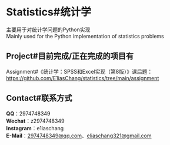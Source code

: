 # Statistics#统计学
主要用于对统计学问题的Python实现
<br>
Mainly used for the Python implementation of statistics problems
<br>
## Project#目前完成/正在完成的项目有
Assignment#《统计学：SPSS和Excel实现（第8版）》课后题：https://github.com/E1iasChang/statistics/tree/main/assignment
## Contact#联系方式
**QQ**：2974748349
<br>
**Wechat**：z2974748349
<br>
**Instagram**：e1iaschang
<br>
**E-Mail**：2974748349@qq.com、eliaschang321@gmail.com
